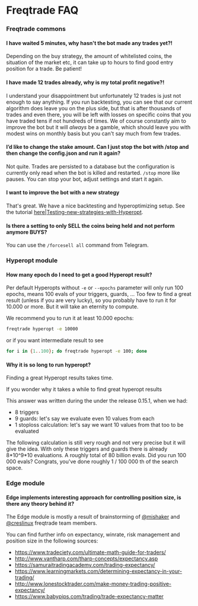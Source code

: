# Freqtrade FAQ

### Freqtrade commons

#### I have waited 5 minutes, why hasn't the bot made any trades yet?!

Depending on the buy strategy, the amount of whitelisted coins, the
situation of the market etc, it can take up to hours to find good entry
position for a trade. Be patient!

#### I have made 12 trades already, why is my total profit negative?!

I understand your disappointment but unfortunately 12 trades is just
not enough to say anything. If you run backtesting, you can see that our
current algorithm does leave you on the plus side, but that is after
thousands of trades and even there, you will be left with losses on
specific coins that you have traded tens if not hundreds of times. We
of course constantly aim to improve the bot but it will _always_ be a
gamble, which should leave you with modest wins on monthly basis but
you can't say much from few trades.

#### I’d like to change the stake amount. Can I just stop the bot with /stop and then change the config.json and run it again?

Not quite. Trades are persisted to a database but the configuration is
currently only read when the bot is killed and restarted. `/stop` more
like pauses. You can stop your bot, adjust settings and start it again.

#### I want to improve the bot with a new strategy

That's great. We have a nice backtesting and hyperoptimizing setup. See
the tutorial [here|Testing-new-strategies-with-Hyperopt](bot-usage.md#hyperopt-commands).

#### Is there a setting to only SELL the coins being held and not perform anymore BUYS?

You can use the `/forcesell all` command from Telegram.

### Hyperopt module

#### How many epoch do I need to get a good Hyperopt result?

Per default Hyperopts without `-e` or `--epochs` parameter will only
run 100 epochs, means 100 evals of your triggers, guards, ... Too few
to find a great result (unless if you are very lucky), so you probably
have to run it for 10.000 or more. But it will take an eternity to
compute.

We recommend you to run it at least 10.000 epochs:

```bash
freqtrade hyperopt -e 10000
```

or if you want intermediate result to see

```bash
for i in {1..100}; do freqtrade hyperopt -e 100; done
```

#### Why it is so long to run hyperopt?

Finding a great Hyperopt results takes time.

If you wonder why it takes a while to find great hyperopt results

This answer was written during the under the release 0.15.1, when we had:

- 8 triggers
- 9 guards: let's say we evaluate even 10 values from each
- 1 stoploss calculation: let's say we want 10 values from that too to be evaluated

The following calculation is still very rough and not very precise
but it will give the idea. With only these triggers and guards there is
already 8\*10^9\*10 evaluations. A roughly total of 80 billion evals.
Did you run 100 000 evals? Congrats, you've done roughly 1 / 100 000 th
of the search space.

### Edge module

#### Edge implements interesting approach for controlling position size, is there any theory behind it?

The Edge module is mostly a result of brainstorming of [@mishaker](https://github.com/mishaker) and [@creslinux](https://github.com/creslinux) freqtrade team members.

You can find further info on expectancy, winrate, risk management and position size in the following sources:
- https://www.tradeciety.com/ultimate-math-guide-for-traders/
- http://www.vantharp.com/tharp-concepts/expectancy.asp
- https://samuraitradingacademy.com/trading-expectancy/
- https://www.learningmarkets.com/determining-expectancy-in-your-trading/
- http://www.lonestocktrader.com/make-money-trading-positive-expectancy/
- https://www.babypips.com/trading/trade-expectancy-matter
